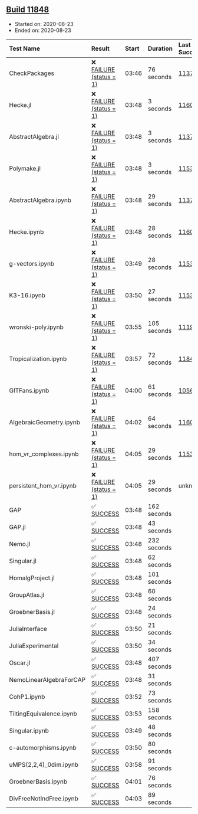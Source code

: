## [Build 11848](https://oscarci.mathematik.uni-kl.de/job/oscar/11848/)

* Started on: 2020-08-23
* Ended on: 2020-08-23

| Test Name    | Result | Start | Duration | Last Success | First Failure |
|:-------------|:-------|:------|:---------|:-------------|:--------------|
| CheckPackages | ❌ [FAILURE (status = 1)](https://oscarci.mathematik.uni-kl.de/job/oscar/11848/artifact/logs/build-11848/CheckPackages.log) | 03:46 | 76 seconds | [11376](https://oscarci.mathematik.uni-kl.de/job/oscar/11376/) | [11377](https://oscarci.mathematik.uni-kl.de/job/oscar/11377/) |
| Hecke.jl | ❌ [FAILURE (status = 1)](https://oscarci.mathematik.uni-kl.de/job/oscar/11848/artifact/logs/build-11848/Hecke.jl.log) | 03:48 | 3 seconds | [11602](https://oscarci.mathematik.uni-kl.de/job/oscar/11602/) | [11603](https://oscarci.mathematik.uni-kl.de/job/oscar/11603/) |
| AbstractAlgebra.jl | ❌ [FAILURE (status = 1)](https://oscarci.mathematik.uni-kl.de/job/oscar/11848/artifact/logs/build-11848/AbstractAlgebra.jl.log) | 03:48 | 3 seconds | [11376](https://oscarci.mathematik.uni-kl.de/job/oscar/11376/) | [11377](https://oscarci.mathematik.uni-kl.de/job/oscar/11377/) |
| Polymake.jl | ❌ [FAILURE (status = 1)](https://oscarci.mathematik.uni-kl.de/job/oscar/11848/artifact/logs/build-11848/Polymake.jl.log) | 03:48 | 3 seconds | [11532](https://oscarci.mathematik.uni-kl.de/job/oscar/11532/) | [11533](https://oscarci.mathematik.uni-kl.de/job/oscar/11533/) |
| AbstractAlgebra.ipynb | ❌ [FAILURE (status = 1)](https://oscarci.mathematik.uni-kl.de/job/oscar/11848/artifact/logs/build-11848/AbstractAlgebra.ipynb.log) | 03:48 | 29 seconds | [11376](https://oscarci.mathematik.uni-kl.de/job/oscar/11376/) | [11377](https://oscarci.mathematik.uni-kl.de/job/oscar/11377/) |
| Hecke.ipynb | ❌ [FAILURE (status = 1)](https://oscarci.mathematik.uni-kl.de/job/oscar/11848/artifact/logs/build-11848/Hecke.ipynb.log) | 03:48 | 28 seconds | [11602](https://oscarci.mathematik.uni-kl.de/job/oscar/11602/) | [11603](https://oscarci.mathematik.uni-kl.de/job/oscar/11603/) |
| g-vectors.ipynb | ❌ [FAILURE (status = 1)](https://oscarci.mathematik.uni-kl.de/job/oscar/11848/artifact/logs/build-11848/g-vectors.ipynb.log) | 03:49 | 28 seconds | [11532](https://oscarci.mathematik.uni-kl.de/job/oscar/11532/) | [11533](https://oscarci.mathematik.uni-kl.de/job/oscar/11533/) |
| K3-16.ipynb | ❌ [FAILURE (status = 1)](https://oscarci.mathematik.uni-kl.de/job/oscar/11848/artifact/logs/build-11848/K3-16.ipynb.log) | 03:50 | 27 seconds | [11532](https://oscarci.mathematik.uni-kl.de/job/oscar/11532/) | [11533](https://oscarci.mathematik.uni-kl.de/job/oscar/11533/) |
| wronski-poly.ipynb | ❌ [FAILURE (status = 1)](https://oscarci.mathematik.uni-kl.de/job/oscar/11848/artifact/logs/build-11848/wronski-poly.ipynb.log) | 03:55 | 105 seconds | [11192](https://oscarci.mathematik.uni-kl.de/job/oscar/11192/) | [11193](https://oscarci.mathematik.uni-kl.de/job/oscar/11193/) |
| Tropicalization.ipynb | ❌ [FAILURE (status = 1)](https://oscarci.mathematik.uni-kl.de/job/oscar/11848/artifact/logs/build-11848/Tropicalization.ipynb.log) | 03:57 | 72 seconds | [11847](https://oscarci.mathematik.uni-kl.de/job/oscar/11847/) | [11848](https://oscarci.mathematik.uni-kl.de/job/oscar/11848/) |
| GITFans.ipynb | ❌ [FAILURE (status = 1)](https://oscarci.mathematik.uni-kl.de/job/oscar/11848/artifact/logs/build-11848/GITFans.ipynb.log) | 04:00 | 61 seconds | [10566](https://oscarci.mathematik.uni-kl.de/job/oscar/10566/) | [10567](https://oscarci.mathematik.uni-kl.de/job/oscar/10567/) |
| AlgebraicGeometry.ipynb | ❌ [FAILURE (status = 1)](https://oscarci.mathematik.uni-kl.de/job/oscar/11848/artifact/logs/build-11848/AlgebraicGeometry.ipynb.log) | 04:02 | 64 seconds | [11602](https://oscarci.mathematik.uni-kl.de/job/oscar/11602/) | [11603](https://oscarci.mathematik.uni-kl.de/job/oscar/11603/) |
| hom_vr_complexes.ipynb | ❌ [FAILURE (status = 1)](https://oscarci.mathematik.uni-kl.de/job/oscar/11848/artifact/logs/build-11848/hom_vr_complexes.ipynb.log) | 04:05 | 29 seconds | [11532](https://oscarci.mathematik.uni-kl.de/job/oscar/11532/) | [11533](https://oscarci.mathematik.uni-kl.de/job/oscar/11533/) |
| persistent_hom_vr.ipynb | ❌ [FAILURE (status = 1)](https://oscarci.mathematik.uni-kl.de/job/oscar/11848/artifact/logs/build-11848/persistent_hom_vr.ipynb.log) | 04:05 | 29 seconds | unknown | unknown |
| GAP | ✅ [SUCCESS](https://oscarci.mathematik.uni-kl.de/job/oscar/11848/artifact/logs/build-11848/GAP.log) | 03:48 | 162 seconds |  |  |
| GAP.jl | ✅ [SUCCESS](https://oscarci.mathematik.uni-kl.de/job/oscar/11848/artifact/logs/build-11848/GAP.jl.log) | 03:48 | 43 seconds |  |  |
| Nemo.jl | ✅ [SUCCESS](https://oscarci.mathematik.uni-kl.de/job/oscar/11848/artifact/logs/build-11848/Nemo.jl.log) | 03:48 | 232 seconds |  |  |
| Singular.jl | ✅ [SUCCESS](https://oscarci.mathematik.uni-kl.de/job/oscar/11848/artifact/logs/build-11848/Singular.jl.log) | 03:48 | 62 seconds |  |  |
| HomalgProject.jl | ✅ [SUCCESS](https://oscarci.mathematik.uni-kl.de/job/oscar/11848/artifact/logs/build-11848/HomalgProject.jl.log) | 03:48 | 101 seconds |  |  |
| GroupAtlas.jl | ✅ [SUCCESS](https://oscarci.mathematik.uni-kl.de/job/oscar/11848/artifact/logs/build-11848/GroupAtlas.jl.log) | 03:48 | 60 seconds |  |  |
| GroebnerBasis.jl | ✅ [SUCCESS](https://oscarci.mathematik.uni-kl.de/job/oscar/11848/artifact/logs/build-11848/GroebnerBasis.jl.log) | 03:48 | 24 seconds |  |  |
| JuliaInterface | ✅ [SUCCESS](https://oscarci.mathematik.uni-kl.de/job/oscar/11848/artifact/logs/build-11848/JuliaInterface.log) | 03:50 | 21 seconds |  |  |
| JuliaExperimental | ✅ [SUCCESS](https://oscarci.mathematik.uni-kl.de/job/oscar/11848/artifact/logs/build-11848/JuliaExperimental.log) | 03:50 | 34 seconds |  |  |
| Oscar.jl | ✅ [SUCCESS](https://oscarci.mathematik.uni-kl.de/job/oscar/11848/artifact/logs/build-11848/Oscar.jl.log) | 03:48 | 407 seconds |  |  |
| NemoLinearAlgebraForCAP | ✅ [SUCCESS](https://oscarci.mathematik.uni-kl.de/job/oscar/11848/artifact/logs/build-11848/NemoLinearAlgebraForCAP.log) | 03:48 | 31 seconds |  |  |
| CohP1.ipynb | ✅ [SUCCESS](https://oscarci.mathematik.uni-kl.de/job/oscar/11848/artifact/logs/build-11848/CohP1.ipynb.log) | 03:52 | 73 seconds |  |  |
| TiltingEquivalence.ipynb | ✅ [SUCCESS](https://oscarci.mathematik.uni-kl.de/job/oscar/11848/artifact/logs/build-11848/TiltingEquivalence.ipynb.log) | 03:53 | 158 seconds |  |  |
| Singular.ipynb | ✅ [SUCCESS](https://oscarci.mathematik.uni-kl.de/job/oscar/11848/artifact/logs/build-11848/Singular.ipynb.log) | 03:49 | 48 seconds |  |  |
| c-automorphisms.ipynb | ✅ [SUCCESS](https://oscarci.mathematik.uni-kl.de/job/oscar/11848/artifact/logs/build-11848/c-automorphisms.ipynb.log) | 03:50 | 80 seconds |  |  |
| uMPS(2,2,4)_0dim.ipynb | ✅ [SUCCESS](https://oscarci.mathematik.uni-kl.de/job/oscar/11848/artifact/logs/build-11848/uMPS-2-2-4-_0dim.ipynb.log) | 03:58 | 91 seconds |  |  |
| GroebnerBasis.ipynb | ✅ [SUCCESS](https://oscarci.mathematik.uni-kl.de/job/oscar/11848/artifact/logs/build-11848/GroebnerBasis.ipynb.log) | 04:01 | 76 seconds |  |  |
| DivFreeNotIndFree.ipynb | ✅ [SUCCESS](https://oscarci.mathematik.uni-kl.de/job/oscar/11848/artifact/logs/build-11848/DivFreeNotIndFree.ipynb.log) | 04:03 | 89 seconds |  |  |
